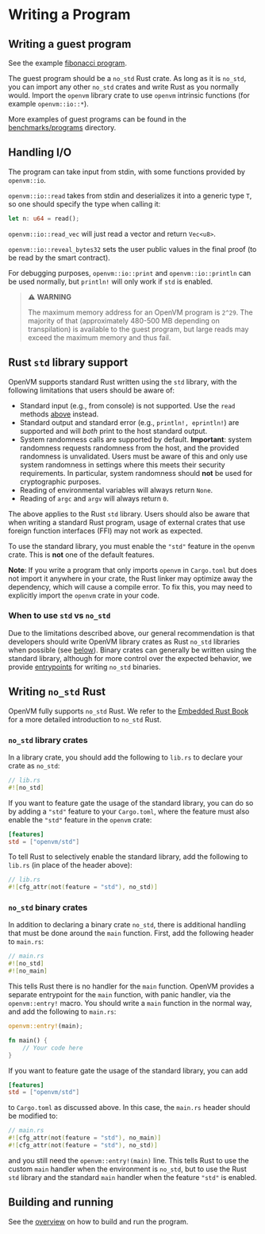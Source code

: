 # Writing a Program

## Writing a guest program

See the example [fibonacci program](https://github.com/openvm-org/openvm-example-fibonacci).

The guest program should be a `no_std` Rust crate. As long as it is `no_std`, you can import any other
`no_std` crates and write Rust as you normally would. Import the `openvm` library crate to use `openvm` intrinsic functions (for example `openvm::io::*`).

More examples of guest programs can be found in the [benchmarks/programs](https://github.com/openvm-org/openvm/tree/main/benchmarks/programs) directory.

## Handling I/O

The program can take input from stdin, with some functions provided by `openvm::io`.

`openvm::io::read` takes from stdin and deserializes it into a generic type `T`, so one should specify the type when calling it:

```rust
let n: u64 = read();
```

`openvm::io::read_vec` will just read a vector and return `Vec<u8>`.

`openvm::io::reveal_bytes32` sets the user public values in the final proof (to be read by the smart contract).

For debugging purposes, `openvm::io::print` and `openvm::io::println` can be used normally, but `println!` will only work if `std` is enabled.

> ⚠️ **WARNING**
>
> The maximum memory address for an OpenVM program is `2^29`. The majority of that (approximately 480-500 MB depending on transpilation) is available to the guest program, but large reads may exceed the maximum memory and thus fail.

## Rust `std` library support

OpenVM supports standard Rust written using the `std` library, with the following limitations that users should be aware of:

- Standard input (e.g., from console) is not supported. Use the `read` methods [above](#handling-io) instead.
- Standard output and standard error (e.g., `println!, eprintln!`) are supported and will _both_ print to the host standard output.
- System randomness calls are supported by default. **Important**: system randomness requests randomness from the host, and the provided randomness is unvalidated.
  Users must be aware of this and only use system randomness in settings where this meets their security requirements. In particular, system randomness should **not** be used for cryptographic purposes.
- Reading of environmental variables will always return `None`.
- Reading of `argc` and `argv` will always return `0`.

The above applies to the Rust `std` library. Users should also be aware that when writing a standard Rust program, usage of external crates that use foreign function interfaces (FFI) may not work as expected.

To use the standard library, you must enable the `"std"` feature in the `openvm` crate. This is **not** one of the default features.

**Note**: If you write a program that only imports `openvm` in `Cargo.toml` but does not import it anywhere in your crate, the Rust linker may optimize away the dependency, which will cause a compile error. To fix this, you may need to explicitly import the `openvm` crate in your code.

### When to use `std` vs `no_std`

Due to the limitations described above, our general recommendation is that developers should write OpenVM library crates as Rust `no_std` libraries when possible (see [below](#writing-no_std-rust)).
Binary crates can generally be written using the standard library, although for more control over the expected behavior, we provide [entrypoints](#no_std-binary-crates) for writing `no_std` binaries.

## Writing `no_std` Rust

OpenVM fully supports `no_std` Rust. We refer to the [Embedded Rust Book](https://docs.rust-embedded.org/book/intro/no-std.html) for a more detailed introduction to `no_std` Rust.

### `no_std` library crates
In a library crate, you should add the following to `lib.rs` to declare your crate as `no_std`:

```rust
// lib.rs
#![no_std]
```

If you want to feature gate the usage of the standard library, you can do so by adding a `"std"` feature to your `Cargo.toml`, where the feature must also enable
the `"std"` feature in the `openvm` crate:

```toml
[features]
std = ["openvm/std"]
```

To tell Rust to selectively enable the standard library, add the following to `lib.rs` (in place of the header above):

```rust
// lib.rs
#![cfg_attr(not(feature = "std"), no_std)]
```

### `no_std` binary crates

In addition to declaring a binary crate `no_std`, there is additional handling that must be done around the `main` function.
First, add the following header to `main.rs`:

```rust
// main.rs
#![no_std]
#![no_main]
```

This tells Rust there is no handler for the `main` function. OpenVM provides a separate entrypoint for the `main` function, with panic handler, via the `openvm::entry!` macro.
You should write a `main` function in the normal way, and add the following to `main.rs`:

```rust
openvm::entry!(main);

fn main() {
    // Your code here
}
```

If you want to feature gate the usage of the standard library, you can add
```toml
[features]
std = ["openvm/std"]
```
to `Cargo.toml` as discussed above. In this case, the `main.rs` header should be modified to:
```rust
// main.rs
#![cfg_attr(not(feature = "std"), no_main)]
#![cfg_attr(not(feature = "std"), no_std)]
```
and you still need the `openvm::entry!(main)` line.
This tells Rust to use the custom `main` handler when the environment is `no_std`, but to use the Rust `std` library and the standard `main` handler when the feature `"std"` is enabled.

## Building and running

See the [overview](./overview.md) on how to build and run the program.
